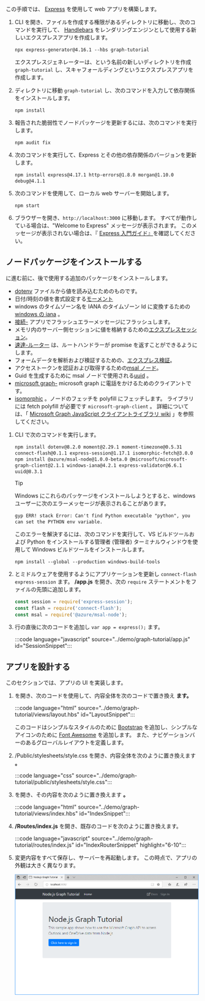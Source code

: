 <!-- markdownlint-disable MD002 MD041 -->

この手順では、 [Express](http://expressjs.com/) を使用して web アプリを構築します。

1. CLI を開き、ファイルを作成する権限があるディレクトリに移動し、次のコマンドを実行して、 [Handlebars](http://handlebarsjs.com/) をレンダリングエンジンとして使用する新しいエクスプレスアプリを作成します。

    ```Shell
    npx express-generator@4.16.1 --hbs graph-tutorial
    ```

    エクスプレスジェネレーターは、という名前の新しいディレクトリを作成 `graph-tutorial` し、スキャフォールディングというエクスプレスアプリを作成します。

1. ディレクトリに移動 `graph-tutorial` し、次のコマンドを入力して依存関係をインストールします。

    ```Shell
    npm install
    ```

1. 報告された脆弱性でノードパッケージを更新するには、次のコマンドを実行します。

    ```Shell
    npm audit fix
    ```

1. 次のコマンドを実行して、Express とその他の依存関係のバージョンを更新します。

    ```Shell
    npm install express@4.17.1 http-errors@1.8.0 morgan@1.10.0 debug@4.1.1
    ```

1. 次のコマンドを使用して、ローカル web サーバーを開始します。

    ```Shell
    npm start
    ```

1. ブラウザーを開き、`http://localhost:3000` に移動します。 すべてが動作している場合は、"Welcome to Express" メッセージが表示されます。 このメッセージが表示されない場合は、『 [Express 入門ガイド』](http://expressjs.com/starter/generator.html)を確認してください。

## <a name="install-node-packages"></a>ノードパッケージをインストールする

に進む前に、後で使用する追加のパッケージをインストールします。

- [dotenv](https://github.com/motdotla/dotenv) ファイルから値を読み込むためのものです。
- 日付/時刻の値を書式設定する[モーメント](https://github.com/moment/moment/)
- windows のタイムゾーン名を IANA のタイムゾーン Id に変換するための[windows の iana](https://github.com/rubenillodo/windows-iana) 。
- [接続-](https://github.com/jaredhanson/connect-flash) アプリでフラッシュエラーメッセージにフラッシュします。
- メモリ内のサーバー側セッションに値を格納するための[エクスプレスセッション](https://github.com/expressjs/session)。
- [速達-ルーター](https://github.com/express-promise-router/express-promise-router) は、ルートハンドラーが promise を返すことができるようにします。
- フォームデータを解析および検証するための、[エクスプレス検証](https://github.com/express-validator/express-validator)。
- アクセストークンを認証および取得するための[msal ノード](https://github.com/AzureAD/microsoft-authentication-library-for-js/tree/dev/lib/msal-node)。
- Guid を生成するために msal ノードで使用される[uuid](https://github.com/uuidjs/uuid) 。
- [microsoft graph-](https://github.com/microsoftgraph/msgraph-sdk-javascript) microsoft graph に電話をかけるためのクライアントです。
- [isomorphic](https://github.com/matthew-andrews/isomorphic-fetch) 。ノードのフェッチを polyfill にフェッチします。 ライブラリには fetch polyfill が必要です `microsoft-graph-client` 。 詳細については、「 [Microsoft Graph JavaScript クライアントライブラリ wiki](https://github.com/microsoftgraph/msgraph-sdk-javascript/wiki/Migration-from-1.x.x-to-2.x.x#polyfill-only-when-required) 」を参照してください。

1. CLI で次のコマンドを実行します。

    ```Shell
    npm install dotenv@8.2.0 moment@2.29.1 moment-timezone@0.5.31 connect-flash@0.1.1 express-session@1.17.1 isomorphic-fetch@3.0.0
    npm install @azure/msal-node@1.0.0-beta.0 @microsoft/microsoft-graph-client@2.1.1 windows-iana@4.2.1 express-validator@6.6.1 uuid@8.3.1
    ```

    > [!TIP]
    > Windows にこれらのパッケージをインストールしようとすると、windows ユーザーに次のエラーメッセージが表示されることがあります。
    >
    > ```Shell
    > gyp ERR! stack Error: Can't find Python executable "python", you can set the PYTHON env variable.
    > ```
    >
    > このエラーを解決するには、次のコマンドを実行して、VS ビルドツールおよび Python をインストールする管理者 (管理者) ターミナルウィンドウを使用して Windows ビルドツールをインストールします。
    >
    > ```Shell
    > npm install --global --production windows-build-tools
    > ```

1. とミドルウェアを使用するようにアプリケーションを更新し `connect-flash` `express-session` ます。 **/app.js** を開き、次の `require` ステートメントをファイルの先頭に追加します。

    ```javascript
    const session = require('express-session');
    const flash = require('connect-flash');
    const msal = require('@azure/msal-node');
    ```

1. 行の直後に次のコードを追加し `var app = express();` ます。

    :::code language="javascript" source="../demo/graph-tutorial/app.js" id="SessionSnippet":::

## <a name="design-the-app"></a>アプリを設計する

このセクションでは、アプリの UI を実装します。

1. を開き、次のコードを使用して、内容全体を次のコードで置き換え **ます。**

    :::code language="html" source="../demo/graph-tutorial/views/layout.hbs" id="LayoutSnippet":::

    このコードはシンプルなスタイルのために [Bootstrap](http://getbootstrap.com/) を追加し、シンプルなアイコンのために [Font Awesome](https://fontawesome.com/) を追加します。 また、ナビゲーションバーのあるグローバルレイアウトを定義します。

1. /Public/stylesheets/style.css を開き、内容全体を次のように置き換えます **。**

    :::code language="css" source="../demo/graph-tutorial/public/stylesheets/style.css":::

1. を開き、その内容を次のように置き換えます **。**

    :::code language="html" source="../demo/graph-tutorial/views/index.hbs" id="IndexSnippet":::

1. **/Routes/index.js** を開き、既存のコードを次のように置き換えます。

    :::code language="javascript" source="../demo/graph-tutorial/routes/index.js" id="IndexRouterSnippet" highlight="6-10":::

1. 変更内容をすべて保存し、サーバーを再起動します。 この時点で、アプリの外観は大きく異なります。

    ![デザインが変更されたホーム ページのスクリーンショット](./images/create-app-01.png)
